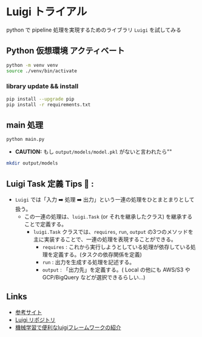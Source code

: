 # Luigi トライアル
python で pipeline 処理を実現するためのライブラリ `Luigi` を試してみる

## Python 仮想環境 アクティベート

```sh
python -m venv venv
source ./venv/bin/activate
```

### library update && install

```sh
pip install --upgrade pip
pip install -r requirements.txt
```

## main 処理

```sh
python main.py
```

* **CAUTION:** もし `output/models/model.pkl` がないと言われたら""

```sh
mkdir output/models
```


## Luigi Task 定義 Tips 📝 :

* `Luigi` では「入力 ➡️  処理 ➡️  出力」という一連の処理をひとまとまりとして扱う。
  - この一連の処理は、`luigi.Task` (or それを継承したクラス) を継承することで定義する。
    - `luigi.Task` クラスでは、`requires`, `run`, `output` の3つのメソッドを主に実装することで、一連の処理を表現することができる。
	  - `requires` : これから実行しようとしている処理が依存している処理を定義する。(タスクの依存関係を定義)
	  - `run` : 出力を生成する処理を記述する。
	  - `output` : 「出力先」を定義する。( Local の他にも AWS/S3 や GCP/BigQuery などが選択できるらしい...)


## Links
* [参考サイト](https://ohke.hateblo.jp/entry/2018/04/07/230000)
* [Luigi リポジトリ](https://github.com/spotify/luigi)
* [機械学習で便利なluigiフレームワークの紹介](https://www.m3tech.blog/entry/2018/10/17/105115)
